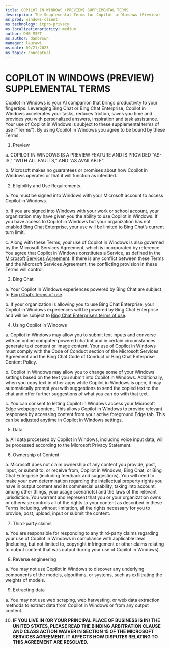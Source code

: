 ```yaml
---
title: COPILOT IN WINDOWS (PREVIEW) SUPPLEMENTAL TERMS 
description: The Supplemental Terms for Copilot in Windows (Preview)
ms.prod: windows-client
ms.technology: itpro-privacy
ms.localizationpriority: medium
author: DHB-MSFT
ms.author: danbrown
manager: laurawi
ms.date: 09/21/2023
ms.topic: conceptual
---
```


# COPILOT IN WINDOWS (PREVIEW) SUPPLEMENTAL TERMS

Copilot in Windows is your AI companion that brings productivity to your fingertips. Leveraging Bing Chat or Bing Chat Enterprise, Copilot in Windows accelerates your tasks, reduces friction, saves you time and provides you with personalized answers, inspiration and task assistance. Your use of Copilot in Windows is subject to these supplemental terms of use (“Terms”). By using Copilot in Windows you agree to be bound by these Terms.

1. Preview

  a. COPILOT IN WINDOWS IS A PREVIEW FEATURE AND IS PROVIDED “AS-IS,” “WITH ALL FAULTS,” AND “AS AVAILABLE".  

  b. Microsoft makes no guarantees or promises about how Copilot in Windows operates or that it will function as intended.

2. Eligibility and Use Requirements.

  a. You must be signed into Windows with your Microsoft account to access Copilot in Windows.  

  b. If you are signed into Windows with your work or school account, your organization may have given you the ability to use Copilot in Windows. If you have access to Copilot in Windows but your organization has not enabled Bing Chat Enterprise, your use will be limited to Bing Chat’s current turn limit.

  c. Along with these Terms, your use of Copilot in Windows is also governed by the Microsoft Services Agreement, which is incorporated by reference. You agree that Copilot in Windows constitutes a Service, as defined in the [Microsoft Services Agreement](https://www.microsoft.com/servicesagreement). If there is any conflict between these Terms and the Microsoft Services Agreement, the conflicting provision in these Terms will control.

3. Bing Chat

  a. Your Copilot in Windows experiences powered by Bing Chat are subject to [Bing Chat’s terms of use](https://go.microsoft.com/fwlink/p/?linkid=2247757).  

  b. If your organization is allowing you to use Bing Chat Enterprise, your Copilot in Windows experiences will be powered by Bing Chat Enterprise and will be subject to [Bing Chat Enterprise’s terms of use](https://go.microsoft.com/fwlink/p/?linkid=2247908).

4. Using Copilot in Windows

  a. Copilot in Windows may allow you to submit text inputs and converse with an online computer-powered chatbot and in certain circumstances generate text content or image content. Your use of Copilot in Windows must comply with the Code of Conduct section of the Microsoft Services Agreement and the Bing Chat Code of Conduct or Bing Chat Enterprise Content Policy.

  b. Copilot in Windows may allow you to change some of your Windows settings based on the text you submit into Copilot in Windows. Additionally, when you copy text in other apps while Copilot in Windows is open, it may automatically prompt you with suggestions to send the copied text to the chat and offer further suggestions of what you can do with that text.

  c. You can consent to letting Copilot in Windows access your Microsoft Edge webpage content. This allows Copilot in Windows to provide relevant responses by accessing content from your active foreground Edge tab. This can be adjusted anytime in Copilot in Windows settings.

5. Data

  a. All data processed by Copilot in Windows, including voice input data, will be processed according to the Microsoft Privacy Statement.

6. Ownership of Content

  a. Microsoft does not claim ownership of any content you provide, post, input, or submit to, or receive from, Copilot in Windows, Bing Chat, or Bing Chat Enterprise (including feedback and suggestions). You will need to make your own determination regarding the intellectual property rights you have in output content and its commercial usability, taking into account, among other things, your usage scenario(s) and the laws of the relevant jurisdiction. You warrant and represent that you or your organization owns or otherwise controls all of the rights to your content as described in these Terms including, without limitation, all the rights necessary for you to provide, post, upload, input or submit the content.  

7. Third-party claims

  a. You are responsible for responding to any third-party claims regarding your use of Copilot in Windows in compliance with applicable laws (including, but not limited to, copyright infringement or other claims relating to output content that was output during your use of Copilot in Windows).

8. Reverse engineering  

  a. You may not use Copilot in Windows to discover any underlying components of the models, algorithms, or systems, such as exfiltrating the weights of models.

9. Extracting data

  a. You may not use web scraping, web harvesting, or web data extraction methods to extract data from Copilot in Windows or from any output content.

10. **IF YOU LIVE IN (OR YOUR PRINCIPAL PLACE OF BUSINESS IS IN) THE UNITED STATES, PLEASE READ THE BINDING ARBITRATION CLAUSE AND CLASS ACTION WAIVER IN SECTION 15 OF THE MICROSOFT SERVICES AGREEMENT. IT AFFECTS HOW DISPUTES RELATING TO THIS AGREEMENT ARE RESOLVED.**